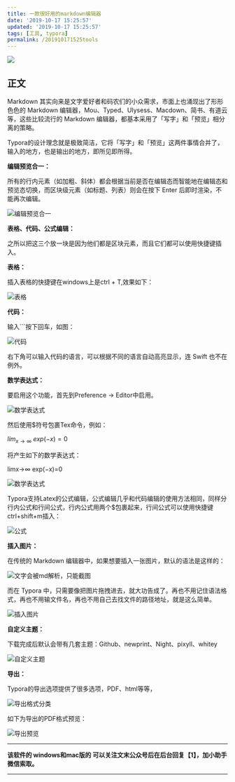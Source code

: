 ```yaml
---
title: 一款很好用的markdown编辑器
date: '2019-10-17 15:25:57'
updated: '2019-10-17 15:25:57'
tags: [工具, typora]
permalink: /201910171525tools
---
```

![](https://img.hacpai.com/bing/20190115.jpg?imageView2/1/w/960/h/540/interlace/1/q/100)


## 正文

Markdown 其实向来是文字爱好者和码农们的小众需求，市面上也涌现出了形形色色的 Markdown 编辑器，Mou、Typed、Ulysess、Macdown、简书、有道云等，这些比较流行的 Markdown 编辑器，都基本采用了「写字」和「预览」相分离的策略。

Typora的设计理念就是极致简洁，它将「写字」和「预览」这两件事情合并了，输入的地方，也是输出的地方，即所见即所得。

**编辑预览合一：**

所有的行内元素（如加粗、斜体）都会根据当前是否在编辑态而智能地在编辑态和预览态切换，而区块级元素（如标题、列表）则会在按下 Enter 后即时渲染，不能再次编辑。

![编辑预览合一](https://imgconvert.csdnimg.cn/aHR0cDovL3VwbG9hZC1pbWFnZXMuamlhbnNodS5pby91cGxvYWRfaW1hZ2VzLzkxMzQ3NjMtNGU1OGIxZDkyM2ZjYWM4Zg?x-oss-process=image/format,png)

**表格、代码、公式编辑：**

之所以把这三个放一块是因为他们都是区块元素，而且它们都可以使用快捷键插入。

**表格：**

插入表格的快捷键在windows上是ctrl + T,效果如下：

![表格](https://imgconvert.csdnimg.cn/aHR0cDovL3VwbG9hZC1pbWFnZXMuamlhbnNodS5pby91cGxvYWRfaW1hZ2VzLzkxMzQ3NjMtNTcxOTBiZjRmNmQ4Y2U3YQ?x-oss-process=image/format,png)

**代码：**

输入```按下回车，如图：

![代码](https://imgconvert.csdnimg.cn/aHR0cDovL3VwbG9hZC1pbWFnZXMuamlhbnNodS5pby91cGxvYWRfaW1hZ2VzLzkxMzQ3NjMtMzdmYmQ1YmE0Y2E3NTlhYQ?x-oss-process=image/format,png)

右下角可以输入代码的语言，可以根据不同的语言自动高亮显示，连 Swift 也不在例外。

**数学表达式：**

要启用这个功能，首先到Preference -> Editor中启用。

![数学表达式](https://imgconvert.csdnimg.cn/aHR0cHM6Ly91cGxvYWQtaW1hZ2VzLmppYW5zaHUuaW8vdXBsb2FkX2ltYWdlcy85MTM0NzYzLWNkYjhiNjcxZjVjNTgyNWEucG5n?x-oss-process=image/format,png)


然后使用$符号包裹Tex命令，例如：

$lim_{x \to \infty} \ exp(-x)=0$

将产生如下的数学表达式：

limx→∞ exp(−x)=0

![数学表达式](https://imgconvert.csdnimg.cn/aHR0cDovL3VwbG9hZC1pbWFnZXMuamlhbnNodS5pby91cGxvYWRfaW1hZ2VzLzkxMzQ3NjMtOWY4YzgyNDY3MGU0MmZkZQ?x-oss-process=image/format,png)



Typora支持Latex的公式编辑，公式编辑几乎和代码编辑的使用方法相同，同样分行内公式和行间公式，行内公式用两个$包裹起来，行间公式可以使用快捷键ctrl+shift+m插入：

![公式](https://imgconvert.csdnimg.cn/aHR0cDovL3VwbG9hZC1pbWFnZXMuamlhbnNodS5pby91cGxvYWRfaW1hZ2VzLzkxMzQ3NjMtZTI0MjYxMTZiNWE1MGYwZQ?x-oss-process=image/format,png)


**插入图片：**

在传统的 Markdown 编辑器中，如果想要插入一张图片，默认的语法是这样的：

![文字会被md解析，只能截图](https://imgconvert.csdnimg.cn/aHR0cHM6Ly91cGxvYWQtaW1hZ2VzLmppYW5zaHUuaW8vdXBsb2FkX2ltYWdlcy85MTM0NzYzLTUxNTI5YjNiMmRiMjY5ZjMucG5n?x-oss-process=image/format,png)


而在 Typora 中，只需要像把图片拖拽进去，就大功告成了。再也不用记住语法格式，再也不用输文件名，再也不用自己去找文件的路径地址，就是这么简单。

![插入图片](https://imgconvert.csdnimg.cn/aHR0cDovL3VwbG9hZC1pbWFnZXMuamlhbnNodS5pby91cGxvYWRfaW1hZ2VzLzkxMzQ3NjMtMDY2NDk1Y2M1MWMzZGY0Zg?x-oss-process=image/format,png)

**自定义主题：**

下载完成后默认会带有几套主题：Github、newprint、Night、pixyll、whitey

![自定义主题](https://imgconvert.csdnimg.cn/aHR0cDovL3VwbG9hZC1pbWFnZXMuamlhbnNodS5pby91cGxvYWRfaW1hZ2VzLzkxMzQ3NjMtNDZiZGRiYjZmYTg1ZDk3Mw?x-oss-process=image/format,png)

**导出：**

Typora的导出选项提供了很多选项，PDF、html等等，

![导出格式分类](https://imgconvert.csdnimg.cn/aHR0cDovL3VwbG9hZC1pbWFnZXMuamlhbnNodS5pby91cGxvYWRfaW1hZ2VzLzkxMzQ3NjMtZDRjNGViMTIzZjQzMDM0Nw?x-oss-process=image/format,png)

如下为导出的PDF格式预览：

![导出预览](https://imgconvert.csdnimg.cn/aHR0cDovL3VwbG9hZC1pbWFnZXMuamlhbnNodS5pby91cGxvYWRfaW1hZ2VzLzkxMzQ3NjMtMTlhZGNlZDIwNjI2ZTJhOA?x-oss-process=image/format,png)

--------------------------------------------

**该软件的 windows和mac版的 可以关注文末公众号后在后台回复【1】，加小助手微信索取。**

---------------------------------
